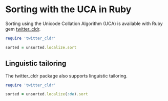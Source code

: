 # Sorting with the UCA in Ruby

Sorting using the Unicode Collation Algorithm (UCA) is available with Ruby gem
[twitter_cldr](http://rubygems.org/gems/twitter_cldr).

```ruby
require 'twitter_cldr'

sorted = unsorted.localize.sort
```

## Linguistic tailoring

The twitter_cldr package also supports linguistic tailoring.

```ruby
require 'twitter_cldr'

sorted = unsorted.localize(:de).sort
```
